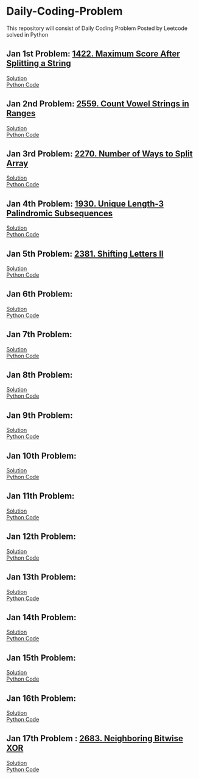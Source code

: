 # Daily-Coding-Problem
This repository will consist of Daily Coding Problem Posted by Leetcode solved in Python

## Jan 1st Problem: [1422. Maximum Score After Splitting a String](https://leetcode.com/problems/maximum-score-after-splitting-a-string/description/?envType=daily-question&envId=2025-01-01)
[Solution]() <br>
[Python Code]() 

## Jan 2nd Problem: [2559. Count Vowel Strings in Ranges](https://leetcode.com/problems/count-vowel-strings-in-ranges/description/?envType=daily-question&envId=2025-01-02)
[Solution]() <br>
[Python Code]() 

## Jan 3rd Problem: [2270. Number of Ways to Split Array](https://leetcode.com/problems/number-of-ways-to-split-array/description/?envType=daily-question&envId=2025-01-03)
[Solution]() <br>
[Python Code]() 

## Jan 4th Problem: [1930. Unique Length-3 Palindromic Subsequences](https://leetcode.com/problems/unique-length-3-palindromic-subsequences/description/?envType=daily-question&envId=2025-01-04)
[Solution]() <br>
[Python Code]() 

## Jan 5th Problem: [2381. Shifting Letters II](https://leetcode.com/problems/shifting-letters-ii/description/?envType=daily-question&envId=2025-01-05)
[Solution]() <br>
[Python Code]() 

## Jan 6th Problem:
[Solution]() <br>
[Python Code]() 

## Jan 7th Problem:
[Solution]() <br>
[Python Code]() 

## Jan 8th Problem:
[Solution]() <br>
[Python Code]() 

## Jan 9th Problem:
[Solution]() <br>
[Python Code]() 

## Jan 10th Problem:
[Solution]() <br>
[Python Code]() 

## Jan 11th Problem:
[Solution]() <br>
[Python Code]() 

## Jan 12th Problem:
[Solution]() <br>
[Python Code]() 

## Jan 13th Problem:
[Solution]() <br>
[Python Code]() 

## Jan 14th Problem:
[Solution]() <br>
[Python Code]() 

## Jan 15th Problem:
[Solution]() <br>
[Python Code]() 

## Jan 16th Problem:
[Solution]() <br>
[Python Code]() 

## Jan 17th Problem : [2683. Neighboring Bitwise XOR](https://leetcode.com/problems/neighboring-bitwise-xor/description/?envType=daily-question&envId=2025-01-17)
[Solution]() <br>
[Python Code]() 

